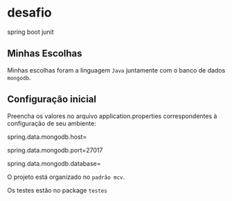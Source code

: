 # desafio
spring boot junit

## Minhas Escolhas

Minhas escolhas foram a linguagem `Java` juntamente com o banco de dados `mongodb`.

## Configuração inicial
Preencha os valores no arquivo application.properties correspondentes à configuração
de seu ambiente:

spring.data.mongodb.host=

spring.data.mongodb.port=27017

spring.data.mongodb.database=

O projeto está organizado no `padrão mcv`.

Os testes estão no package `testes`


